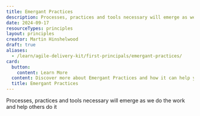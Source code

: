 ```yaml
---
title: Emergant Practices
description: Processes, practices and tools necessary will emerge as we do the work and help others do it
date: 2024-09-17
resourceTypes: principles
layout: principles
creator: Martin Hinshelwood
draft: true
aliases:
  - /learn/agile-delivery-kit/first-principals/emergant-practices/
card:
  button:
    content: Learn More
  content: Discover more about Emergant Practices and how it can help you in your Agile journey!
  title: Emergant Practices
---
```


Processes, practices and tools necessary will emerge as we do the work and help others do it
